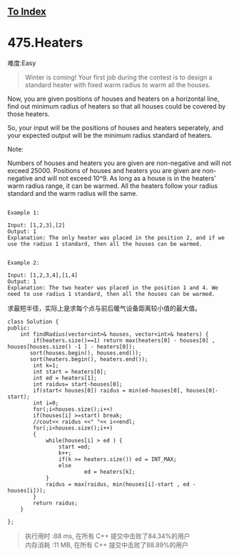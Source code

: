 [To Index](/index.md)
---
# 475.Heaters
难度:Easy
> Winter is coming! Your first job during the contest is to design a standard heater with fixed warm radius to warm all the houses.

Now, you are given positions of houses and heaters on a horizontal line, find out minimum radius of heaters so that all houses could be covered by those heaters.

So, your input will be the positions of houses and heaters seperately, and your expected output will be the minimum radius standard of heaters.

Note:

Numbers of houses and heaters you are given are non-negative and will not exceed 25000.
Positions of houses and heaters you are given are non-negative and will not exceed 10^9.
As long as a house is in the heaters' warm radius range, it can be warmed.
All the heaters follow your radius standard and the warm radius will the same.
 
```

Example 1:

Input: [1,2,3],[2]
Output: 1
Explanation: The only heater was placed in the position 2, and if we use the radius 1 standard, then all the houses can be warmed.
 

Example 2:

Input: [1,2,3,4],[1,4]
Output: 1
Explanation: The two heater was placed in the position 1 and 4. We need to use radius 1 standard, then all the houses can be warmed.
```

求最短半径，实际上是求每个点与前后暖气设备距离较小值的最大值。  

```
class Solution {
public:
    int findRadius(vector<int>& houses, vector<int>& heaters) {
        if(heaters.size()==1) return max(heaters[0] - houses[0] , houses[houses.size() -1 ] - heaters[0]);
       sort(houses.begin(), houses.end());
       sort(heaters.begin(), heaters.end());
        int k=1;
        int start = heaters[0];
        int ed = heaters[1];
        int raidus= start-houses[0];
        if(start< houses[0]) raidus = min(ed-houses[0], houses[0]-start);
        int i=0;
        for(;i<houses.size();i++)
        if(houses[i] >=start) break;
        //cout<< raidus <<" "<< i<<endl;
        for(;i<houses.size();i++)
        {
            while(houses[i] > ed ) {
                start =ed;
                k++;
                if(k >= heaters.size()) ed = INT_MAX;
                else
                        ed = heaters[k];
            }
            raidus = max(raidus, min(houses[i]-start , ed -houses[i]));
        }
        return raidus;
    }

};
```

> 执行用时 :88 ms, 在所有 C++ 提交中击败了84.34%的用户   
内存消耗 :11 MB, 在所有 C++ 提交中击败了88.89%的用户

